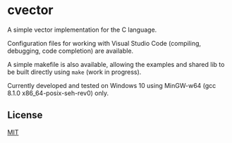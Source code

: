 # cvector
A simple vector implementation for the C language.

Configuration files for working with Visual Studio Code (compiling, debugging, code completion) are available.

A simple makefile is also available, allowing the examples and shared lib to be built directly using `make` (work in progress).

Currently developed and tested on Windows 10 using MinGW-w64 (gcc 8.1.0 x86_64-posix-seh-rev0) only.

## License

[MIT](LICENSE)
